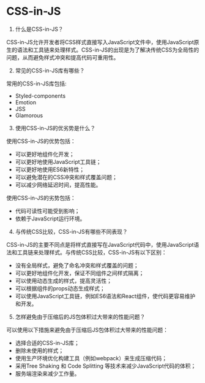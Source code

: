 # CSS-in-JS

1. 什么是CSS-in-JS？

CSS-in-JS允许开发者将CSS样式直接写入JavaScript文件中，使用JavaScript原生的语法和工具链来处理样式。CSS-in-JS的出现是为了解决传统CSS为全局性的问题，从而避免样式冲突和提高代码可重用性。

2. 常见的CSS-in-JS库有哪些？

常用的CSS-in-JS库包括:

- Styled-components
- Emotion
- JSS
- Glamorous

3. 使用CSS-in-JS的优劣势是什么？

使用CSS-in-JS的优势包括：

- 可以更好地组件化开发；
- 可以更好地使用JavaScript工具链；
- 可以更好地使用ES6新特性；
- 可以避免潜在的CSS冲突和样式覆盖问题；
- 可以减少网络延迟时间，提高性能。

使用CSS-in-JS的劣势包括：

- 代码可读性可能受到影响；
- 依赖于JavaScript运行环境。

4. 与传统CSS比较，CSS-in-JS有哪些不同表现？

CSS-in-JS的主要不同点是将样式直接写在JavaScript代码中，使用JavaScript语法和工具链来处理样式。与传统CSS比较，CSS-in-JS有以下区别：

- 没有全局样式，避免了命名冲突和样式覆盖的问题；
- 可以更好地组件化开发，保证不同组件之间样式隔离；
- 可以使用动态生成的样式，提高灵活性；
- 可以根据组件的props动态生成样式；
- 可以使用JavaScript工具链，例如ES6语法和React组件，使代码更容易维护和开发。

5. 怎样避免由于压缩后的JS包体积过大带来的性能问题？

可以使用以下措施来避免由于压缩后JS包体积过大带来的性能问题：

- 选择合适的CSS-in-JS库；
- 删除未使用的样式；
- 使用生产环境优化构建工具（例如webpack）来生成压缩代码；
- 采用Tree Shaking 和 Code Splitting 等技术来减少JavaScript代码的体积；
- 服务端渲染来减少工作量。
